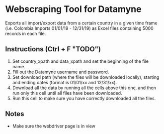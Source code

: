 # Webscraping Tool for Datamyne

Exports all import/export data from a certain country in a given time frame (i.e. Colombia Imports 01/01/19 - 12/31/19) as Excel files containing 5000 records in each file. 

## Instructions (Ctrl + F "TODO")
1. Set country_xpath and data_xpath and set the beginning of the file name.  
2. Fill out the Datamyne username and password.  
3. Set download path (where the files will be downloaded locally), starting and ending dates (format is 01/01/xx and 12/31/xx).
4. Download all the data by running all the cells above this one, and then run only this cell until all files have been downloaded.  
5. Run this cell to make sure you have correctly downloaded all the files.

## Notes
- Make sure the webdriver page is in view
